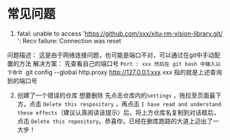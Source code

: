 
# 常见问题

1. fatal: unable to access 'https://github.com/xxx/xjtu-rm-vision-library.git/ ': Recv failure: Connection was reset

问题描述： 这是由于网络连接问题，也可能是端口不对，可以通过在git中手动配置的方法
解决方案： 
	先查看自己的端口号  ``Port : xxx
	然后在 git bash 中输入以下命令
	``git config --global http.proxy http://127.0.0.1:xxx
	xxx 指的就是上述查询到的端口号

2. 创建了一个错误的仓库 想要删除
	先点击仓库内的``settings`` ，拖拉至页面最下方，点击 ``Delete this respository`` ，再点击 ``I have read and understand these effects``（建议认真阅读该提示）后，将上方仓库名复制到对话框后，点击 ``Delete this repository``。恭喜你，已经在删库跑路的大道上迈出了一大步！
